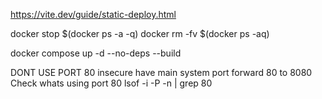 https://vite.dev/guide/static-deploy.html

docker stop $(docker ps -a -q)
docker rm -fv $(docker ps -aq)

docker compose up -d --no-deps --build

DONT USE PORT 80 insecure have main system port forward 80 to 8080
Check whats using port 80
lsof -i -P -n | grep 80 